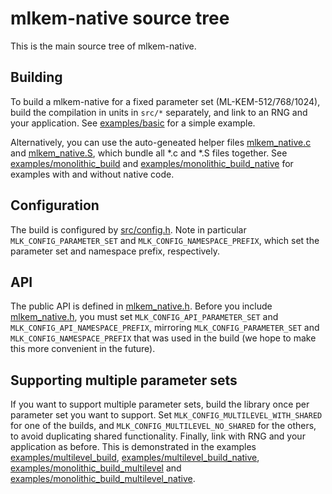 [//]: # (SPDX-License-Identifier: CC-BY-4.0)

# mlkem-native source tree

This is the main source tree of mlkem-native.

## Building

To build a mlkem-native for a fixed parameter set (ML-KEM-512/768/1024), build the compilation in units in `src/*` separately, and link to an RNG and your application. See [examples/basic](../examples/basic) for a simple example.

Alternatively, you can use the auto-geneated helper files [mlkem_native.c](mlkem_native.c) and [mlkem_native.S](mlkem_native.S), which bundle all *.c and *.S files together. See [examples/monolithic_build](../examples/monolithic_build) and [examples/monolithic_build_native](../examples/monolithic_build_native) for examples with and without native code.

## Configuration

The build is configured by [src/config.h](src/config.h). Note in particular `MLK_CONFIG_PARAMETER_SET` and `MLK_CONFIG_NAMESPACE_PREFIX`, which set the parameter set and namespace prefix, respectively.

## API

The public API is defined in [mlkem_native.h](mlkem_native.h). Before you include [mlkem_native.h](mlkem_native.h), you must set `MLK_CONFIG_API_PARAMETER_SET` and `MLK_CONFIG_API_NAMESPACE_PREFIX`, mirroring `MLK_CONFIG_PARAMETER_SET` and `MLK_CONFIG_NAMESPACE_PREFIX` that was used in the build (we hope to make this more convenient in the future).

## Supporting multiple parameter sets

If you want to support multiple parameter sets, build the library once per parameter set you want to support. Set `MLK_CONFIG_MULTILEVEL_WITH_SHARED` for one of the builds, and `MLK_CONFIG_MULTILEVEL_NO_SHARED` for the others, to avoid duplicating shared functionality. Finally, link with RNG and your application as before. This is demonstrated in the examples [examples/multilevel_build](../examples/multilevel_build), [examples/multilevel_build_native](../examples/multilevel_build_native), [examples/monolithic_build_multilevel](../examples/monolithic_build_multilevel) and [examples/monolithic_build_multilevel_native](../examples/monolithic_build_multilevel_native).
